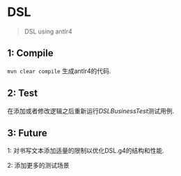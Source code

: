# DSL
> DSL using antlr4

## 1: Compile
`mvn clear compile` 生成antlr4的代码.

## 2: Test
在添加或者修改逻辑之后重新运行*DSLBusinessTest*测试用例.

## 3: Future
<p>1: 对书写文本添加适量的限制以优化DSL.g4的结构和性能.</p>
<p>2: 添加更多的测试场景</p>